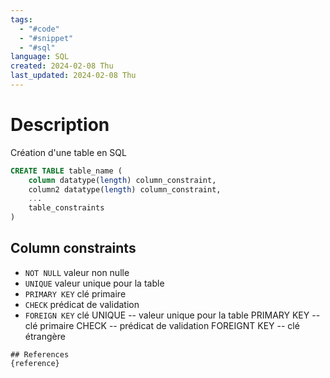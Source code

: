 ```yaml
---
tags:
  - "#code"
  - "#snippet"
  - "#sql"
language: SQL
created: 2024-02-08 Thu
last_updated: 2024-02-08 Thu
---
```

# Description
Création d'une table en SQL

```SQL
CREATE TABLE table_name (
	column datatype(length) column_constraint,
	column2 datatype(length) column_constraint,
	...
	table_constraints
) 
```

## Column constraints


* `NOT NULL` valeur non nulle
* `UNIQUE` valeur unique pour la table
* `PRIMARY KEY` clé primaire
* `CHECK` prédicat de validation
* `FOREIGN KEY` clé
UNIQUE -- valeur unique pour la table
PRIMARY KEY -- clé primaire
CHECK -- prédicat de validation
FOREIGNT KEY -- clé étrangère
```
## References
{reference}